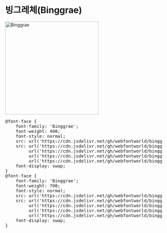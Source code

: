 # 빙그레체(Binggrae)


<a href="https://wess.tistory.com" target="_blank">
    <img src="https://webfontworld.github.io/binggrae/Binggrae.jpg" alt="Binggrae" style="width:300px">
</a>
<pre>
@font-face {
    font-family: 'Binggrae';
    font-weight: 400;
    font-style: normal;
    src: url('https://cdn.jsdelivr.net/gh/webfontworld/binggrae/BinggraeRegular.eot');
    src: url('https://cdn.jsdelivr.net/gh/webfontworld/binggrae/BinggraeRegular.eot?#iefix') format('embedded-opentype'),
         url('https://cdn.jsdelivr.net/gh/webfontworld/binggrae/BinggraeRegular.woff2') format('woff2'),
         url('https://cdn.jsdelivr.net/gh/webfontworld/binggrae/BinggraeRegular.woff') format('woff'),
         url('https://cdn.jsdelivr.net/gh/webfontworld/binggrae/BinggraeRegular.ttf') format("truetype");
    font-display: swap;
} 
@font-face {
    font-family: 'Binggrae';
    font-weight: 700;
    font-style: normal;
    src: url('https://cdn.jsdelivr.net/gh/webfontworld/binggrae/BinggraeBold.eot');
    src: url('https://cdn.jsdelivr.net/gh/webfontworld/binggrae/BinggraeBold.eot?#iefix') format('embedded-opentype'),
         url('https://cdn.jsdelivr.net/gh/webfontworld/binggrae/BinggraeBold.woff2') format('woff2'),
         url('https://cdn.jsdelivr.net/gh/webfontworld/binggrae/BinggraeBold.woff') format('woff'),
         url('https://cdn.jsdelivr.net/gh/webfontworld/binggrae/BinggraeBold.ttf') format("truetype");
    font-display: swap;
} 
</pre>
